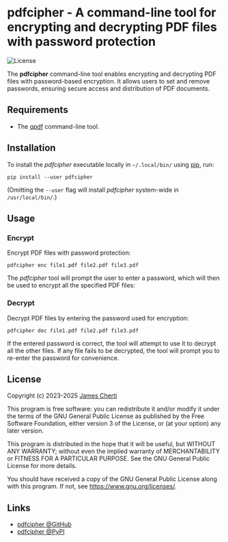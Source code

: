 # pdfcipher - A command-line tool for encrypting and decrypting PDF files with password protection
![License](https://img.shields.io/github/license/jamescherti/pdfcipher)

The **pdfcipher** command-line tool enables encrypting and decrypting PDF files with password-based encryption. It allows users to set and remove passwords, ensuring secure access and distribution of PDF documents.

## Requirements

- The [qpdf](https://github.com/qpdf/qpdf) command-line tool.

## Installation

To install the *pdfcipher* executable locally in `~/.local/bin/` using [pip](https://pypi.org/project/pip/), run:
```
pip install --user pdfcipher
```

(Omitting the `--user` flag will install *pdfcipher* system-wide in `/usr/local/bin/`.)

## Usage

### Encrypt

Encrypt PDF files with password protection:
```
pdfcipher enc file1.pdf file2.pdf file3.pdf
```

The *pdfcipher* tool will prompt the user to enter a password, which will then be used to encrypt all the specified PDF files:

### Decrypt

Decrypt PDF files by entering the password used for encryption:
```
pdfcipher dec file1.pdf file2.pdf file3.pdf
```

If the entered password is correct, the tool will attempt to use it to decrypt all the other files. If any file fails to be decrypted, the tool will prompt you to re-enter the password for convenience.

## License

Copyright (c) 2023-2025 [James Cherti](https://www.jamescherti.com)

This program is free software: you can redistribute it and/or modify it under the terms of the GNU General Public License as published by the Free Software Foundation, either version 3 of the License, or (at your option) any later version.

This program is distributed in the hope that it will be useful, but WITHOUT ANY WARRANTY; without even the implied warranty of MERCHANTABILITY or FITNESS FOR A PARTICULAR PURPOSE. See the GNU General Public License for more details.

You should have received a copy of the GNU General Public License along with this program. If not, see <https://www.gnu.org/licenses/>.

## Links

- [pdfcipher @GitHub](https://github.com/jamescherti/pdfcipher)
- [pdfcipher @PyPI](https://pypi.org/project/pdfcipher/)
